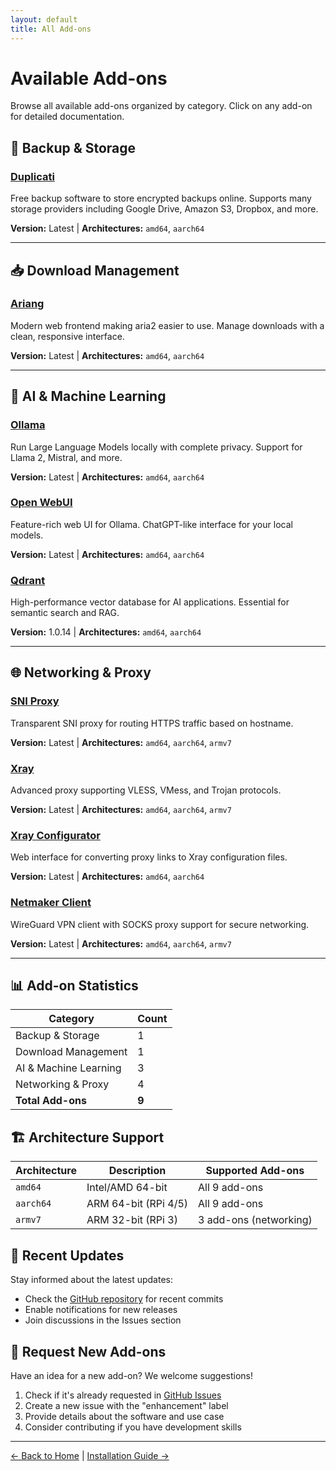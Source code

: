 ```yaml
---
layout: default
title: All Add-ons
---
```


# Available Add-ons

Browse all available add-ons organized by category. Click on any add-on for detailed documentation.

## 💾 Backup & Storage

### [Duplicati](https://github.com/j0rsa/home-assistant-addons/tree/main/duplicati)
Free backup software to store encrypted backups online. Supports many storage providers including Google Drive, Amazon S3, Dropbox, and more.

**Version:** Latest | **Architectures:** `amd64`, `aarch64`

---

## 📥 Download Management

### [Ariang](https://github.com/j0rsa/home-assistant-addons/tree/main/airang)
Modern web frontend making aria2 easier to use. Manage downloads with a clean, responsive interface.

**Version:** Latest | **Architectures:** `amd64`, `aarch64`

---

## 🤖 AI & Machine Learning

### [Ollama](/addons/ollama)
Run Large Language Models locally with complete privacy. Support for Llama 2, Mistral, and more.

**Version:** Latest | **Architectures:** `amd64`, `aarch64`

### [Open WebUI](https://github.com/j0rsa/home-assistant-addons/tree/main/open-webui)
Feature-rich web UI for Ollama. ChatGPT-like interface for your local models.

**Version:** Latest | **Architectures:** `amd64`, `aarch64`

### [Qdrant](/addons/qdrant)
High-performance vector database for AI applications. Essential for semantic search and RAG.

**Version:** 1.0.14 | **Architectures:** `amd64`, `aarch64`

---

## 🌐 Networking & Proxy

### [SNI Proxy](https://github.com/j0rsa/home-assistant-addons/tree/main/sniproxy)
Transparent SNI proxy for routing HTTPS traffic based on hostname.

**Version:** Latest | **Architectures:** `amd64`, `aarch64`, `armv7`

### [Xray](https://github.com/j0rsa/home-assistant-addons/tree/main/xray)
Advanced proxy supporting VLESS, VMess, and Trojan protocols.

**Version:** Latest | **Architectures:** `amd64`, `aarch64`, `armv7`

### [Xray Configurator](https://github.com/j0rsa/home-assistant-addons/tree/main/xray-configurator)
Web interface for converting proxy links to Xray configuration files.

**Version:** Latest | **Architectures:** `amd64`, `aarch64`

### [Netmaker Client](https://github.com/j0rsa/home-assistant-addons/tree/main/netmaker)
WireGuard VPN client with SOCKS proxy support for secure networking.

**Version:** Latest | **Architectures:** `amd64`, `aarch64`, `armv7`

---

## 📊 Add-on Statistics

| Category | Count |
|----------|-------|
| Backup & Storage | 1 |
| Download Management | 1 |
| AI & Machine Learning | 3 |
| Networking & Proxy | 4 |
| **Total Add-ons** | **9** |

## 🏗️ Architecture Support

| Architecture | Description | Supported Add-ons |
|--------------|-------------|-------------------|
| `amd64` | Intel/AMD 64-bit | All 9 add-ons |
| `aarch64` | ARM 64-bit (RPi 4/5) | All 9 add-ons |
| `armv7` | ARM 32-bit (RPi 3) | 3 add-ons (networking) |

## 🔄 Recent Updates

Stay informed about the latest updates:
- Check the [GitHub repository](https://github.com/j0rsa/home-assistant-addons) for recent commits
- Enable notifications for new releases
- Join discussions in the Issues section

## 📝 Request New Add-ons

Have an idea for a new add-on? We welcome suggestions!

1. Check if it's already requested in [GitHub Issues](https://github.com/j0rsa/home-assistant-addons/issues)
2. Create a new issue with the "enhancement" label
3. Provide details about the software and use case
4. Consider contributing if you have development skills

---

[← Back to Home](/) | [Installation Guide →](/installation/)